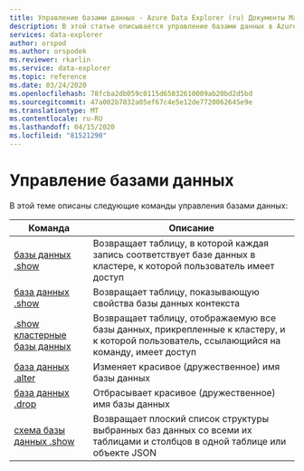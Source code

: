 ```yaml
---
title: Управление базами данных - Azure Data Explorer (ru) Документы Майкрософт
description: В этой статье описывается управление базами данных в Azure Data Explorer.
services: data-explorer
author: orspod
ms.author: orspodek
ms.reviewer: rkarlin
ms.service: data-explorer
ms.topic: reference
ms.date: 03/24/2020
ms.openlocfilehash: 78fcba2db059c0115d65032610009ab20bd2d5bd
ms.sourcegitcommit: 47a002b7032a05ef67c4e5e12de7720062645e9e
ms.translationtype: MT
ms.contentlocale: ru-RU
ms.lasthandoff: 04/15/2020
ms.locfileid: "81521290"
---
```

# <a name="databases-management"></a>Управление базами данных

В этой теме описаны следующие команды управления базами данных:

|Команда |Описание |
|--------|------------|
|[базы данных .show](show-databases.md) |Возвращает таблицу, в которой каждая запись соответствует базе данных в кластере, к которой пользователь имеет доступ|
|[база данных .show](show-database.md) |Возвращает таблицу, показывающую свойства базы данных контекста |
|[.show кластерные базы данных](show-cluster-database.md) |Возвращает таблицу, отображаемую все базы данных, прикрепленные к кластеру, и к которой пользователь, ссылающийся на команду, имеет доступ |
|[база данных .alter](alter-database.md) |Изменяет красивое (дружественное) имя базы данных |
|[база данных .drop](drop-database.md) |Отбрасывает красивое (дружественное) имя базы данных |
|[схема базы данных .show](show-schema-database.md) |Возвращает плоский список структуры выбранных баз данных со всеми их таблицами и столбцов в одной таблице или объекте JSON |